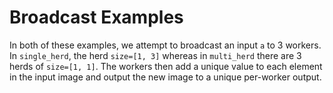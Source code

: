 # Broadcast Examples

In both of these examples, we attempt to broadcast an input `a` to 3 workers. In `single_herd`, the herd `size=[1, 3]` whereas in `multi_herd` there are 3 herds of `size=[1, 1]`.
The workers then add a unique value to each element in the input image and output the new image to a unique per-worker output.